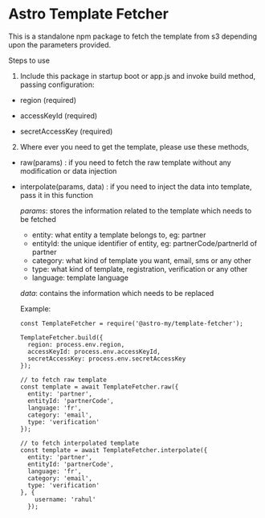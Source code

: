 # Astro Template Fetcher

This is a standalone npm package to fetch the template from s3 depending upon the parameters provided.

Steps to use

1. Include this package in startup boot or app.js and invoke build method, passing configuration:

- region (required)

- accessKeyId (required)

- secretAccessKey (required)

2. Where ever you need to get the template, please use these methods,
- raw(params) : if you need to fetch the raw template without any modification or data injection
- interpolate(params, data) : if you need to inject the data into template, pass it in this function

  *params*: stores the information related to the template which needs to be fetched
    - entity: what entity a template belongs to, eg: partner
    - entityId: the unique identifier of entity, eg: partnerCode/partnerId of partner 
    - category: what kind of template you want, email, sms or any other
    - type: what kind of template, registration, verification or any other 
    - language: template language

  *data*: contains the information which needs to be replaced
  
  Example:
  ```
  const TemplateFetcher = require('@astro-my/template-fetcher');
  
  TemplateFetcher.build({
    region: process.env.region,
    accessKeyId: process.env.accessKeyId,
    secretAccessKey: process.env.secretAccessKey
  });
  
  // to fetch raw template
  const template = await TemplateFetcher.raw({
    entity: 'partner',
    entityId: 'partnerCode',
    language: 'fr',
    category: 'email',
    type: 'verification'
  });
  
  // to fetch interpolated template
  const template = await TemplateFetcher.interpolate({
    entity: 'partner',
    entityId: 'partnerCode',
    language: 'fr',
    category: 'email',
    type: 'verification'
  }, {
      username: 'rahul'
    });
  ```
